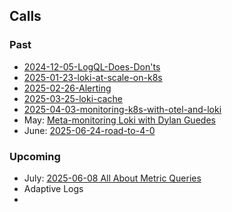 

## Calls

### Past

- [2024-12-05-LogQL-Does-Don'ts](projects/Loki%20Community%20Calls/2024-12-05-LogQL-Does-Don'ts.md)
- [2025-01-23-loki-at-scale-on-k8s](2025-01-23-loki-at-scale-on-k8s.md)
- [2025-02-26-Alerting](2025-02-26-Alerting.md)
- [2025-03-25-loki-cache](2025-03-25-loki-cache.md)
- [2025-04-03-monitoring-k8s-with-otel-and-loki](2025-04-03-monitoring-k8s-with-otel-and-loki.md)
- May: [Meta-monitoring Loki with Dylan Guedes](Meta-monitoring%20Loki%20with%20Dylan%20Guedes.md)
- June: [2025-06-24-road-to-4-0](2025-06-24-road-to-4-0.md)

### Upcoming

- July: [2025-06-08 All About Metric Queries](2025-06-08%20All%20About%20Metric%20Queries.md)
- Adaptive Logs
- 